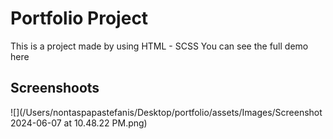 # Portfolio Project
This is a project made by using HTML - SCSS
You can see the full demo here

## Screenshoots
![](/Users/nontaspapastefanis/Desktop/portfolio/assets/Images/Screenshot 2024-06-07 at 10.48.22 PM.png)